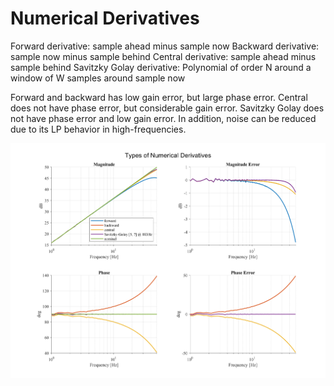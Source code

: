 # Numerical Derivatives

Forward derivative: sample ahead minus sample now
Backward derivative: sample now minus sample behind
Central derivative: sample ahead minus sample behind
Savitzky Golay derivative: Polynomial of order N around a window of W samples around sample now

Forward and backward has low gain error, but large phase error.
Central does not have phase error, but considerable gain error.
Savitzky Golay does not have phase error and low gain error. 
In addition, noise can be reduced due to its LP behavior in high-frequencies.

![](img/numerical_derivative.png)